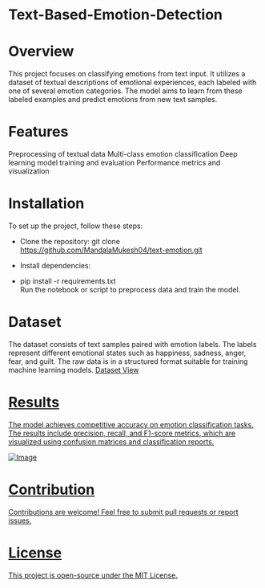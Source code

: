 # Text-Based-Emotion-Detection

# Overview
This project focuses on classifying emotions from text input. It utilizes a dataset of textual descriptions of emotional experiences, each labeled with one of several emotion categories. The model aims to learn from these labeled examples and predict emotions from new text samples.

# Features
Preprocessing of textual data
Multi-class emotion classification
Deep learning model training and evaluation
Performance metrics and visualization

# Installation
To set up the project, follow these steps:

- Clone the repository:
git clone https://github.com/MandalaMukesh04/text-emotion.git  

- Install dependencies:

- pip install -r requirements.txt  
Run the notebook or script to preprocess data and train the model.

# Dataset
The dataset consists of text samples paired with emotion labels. The labels represent different emotional states such as happiness, sadness, anger, fear, and guilt. The raw data is in a structured format suitable for training machine learning models. <a href = "https://github.com/MandalaMukesh04/Text-Based-Emotion-Detection/blob/main/textemotion.txt">Dataset View

# Results
The model achieves competitive accuracy on emotion classification tasks. The results include precision, recall, and F1-score metrics, which are visualized using confusion matrices and classification reports.

![Image](https://github.com/user-attachments/assets/07dc2951-a10c-4d00-82e6-f256c47fc991)

# Contribution
Contributions are welcome! Feel free to submit pull requests or report issues.

# License
This project is open-source under the MIT License.
